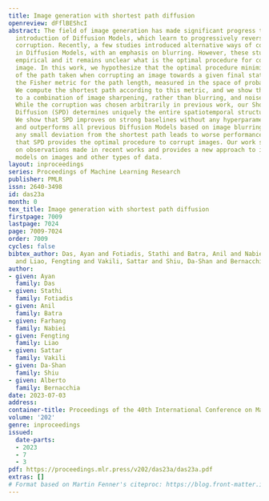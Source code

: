 ```yaml
---
title: Image generation with shortest path diffusion
openreview: dFflBEShcI
abstract: The field of image generation has made significant progress thanks to the
  introduction of Diffusion Models, which learn to progressively reverse a given image
  corruption. Recently, a few studies introduced alternative ways of corrupting images
  in Diffusion Models, with an emphasis on blurring. However, these studies are purely
  empirical and it remains unclear what is the optimal procedure for corrupting an
  image. In this work, we hypothesize that the optimal procedure minimizes the length
  of the path taken when corrupting an image towards a given final state. We propose
  the Fisher metric for the path length, measured in the space of probability distributions.
  We compute the shortest path according to this metric, and we show that it corresponds
  to a combination of image sharpening, rather than blurring, and noise deblurring.
  While the corruption was chosen arbitrarily in previous work, our Shortest Path
  Diffusion (SPD) determines uniquely the entire spatiotemporal structure of the corruption.
  We show that SPD improves on strong baselines without any hyperparameter tuning,
  and outperforms all previous Diffusion Models based on image blurring. Furthermore,
  any small deviation from the shortest path leads to worse performance, suggesting
  that SPD provides the optimal procedure to corrupt images. Our work sheds new light
  on observations made in recent works and provides a new approach to improve diffusion
  models on images and other types of data.
layout: inproceedings
series: Proceedings of Machine Learning Research
publisher: PMLR
issn: 2640-3498
id: das23a
month: 0
tex_title: Image generation with shortest path diffusion
firstpage: 7009
lastpage: 7024
page: 7009-7024
order: 7009
cycles: false
bibtex_author: Das, Ayan and Fotiadis, Stathi and Batra, Anil and Nabiei, Farhang
  and Liao, Fengting and Vakili, Sattar and Shiu, Da-Shan and Bernacchia, Alberto
author:
- given: Ayan
  family: Das
- given: Stathi
  family: Fotiadis
- given: Anil
  family: Batra
- given: Farhang
  family: Nabiei
- given: Fengting
  family: Liao
- given: Sattar
  family: Vakili
- given: Da-Shan
  family: Shiu
- given: Alberto
  family: Bernacchia
date: 2023-07-03
address: 
container-title: Proceedings of the 40th International Conference on Machine Learning
volume: '202'
genre: inproceedings
issued:
  date-parts:
  - 2023
  - 7
  - 3
pdf: https://proceedings.mlr.press/v202/das23a/das23a.pdf
extras: []
# Format based on Martin Fenner's citeproc: https://blog.front-matter.io/posts/citeproc-yaml-for-bibliographies/
---
```

